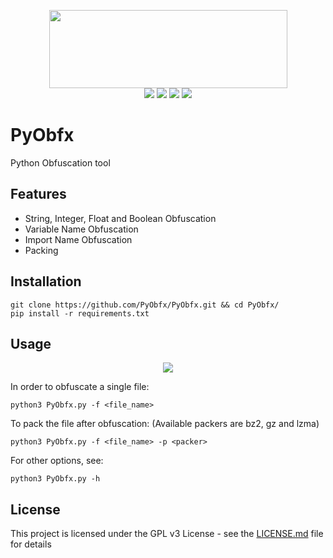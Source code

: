 <p align="center">
  <img width="381" height="125" src="https://i.resimyukle.xyz/88HQCP.png"><br/>
  <a href="https://github.com/PyObfx/PyObfx/issues"><img src="https://img.shields.io/github/issues/PyObfx/PyObfx.svg"/></a>
  <a href="https://github.com/PyObfx/PyObfx/blob/master/LICENSE"><img src="https://img.shields.io/github/license/PyObfx/PyObfx.svg"/></a>
  <a href="https://github.com/PyObfx/PyObfx/stargazers"><img src="https://img.shields.io/github/stars/PyObfx/PyObfx.svg"/></a>
  <a href="https://github.com/PyObfx/PyObfx/network"><img src="https://img.shields.io/github/forks/PyObfx/PyObfx.svg"/></a>
</p>

# PyObfx
Python Obfuscation tool

## Features
* String, Integer, Float and Boolean Obfuscation
* Variable Name Obfuscation
* Import Name Obfuscation
* Packing

## Installation

```
git clone https://github.com/PyObfx/PyObfx.git && cd PyObfx/
pip install -r requirements.txt
```

## Usage

<p align="center">
  <a href="https://asciinema.org/a/207739" target="_blank"><img src="https://asciinema.org/a/207739.png" /></a>
</p>

In order to obfuscate a single file:
```
python3 PyObfx.py -f <file_name>
```

To pack the file after obfuscation: (Available packers are bz2, gz and lzma)
```
python3 PyObfx.py -f <file_name> -p <packer>
```

For other options, see:
```
python3 PyObfx.py -h
```

## License
This project is licensed under the GPL v3 License - see the [LICENSE.md](https://github.com/PyObfx/PyObfx/blob/master/LICENSE) file for details
